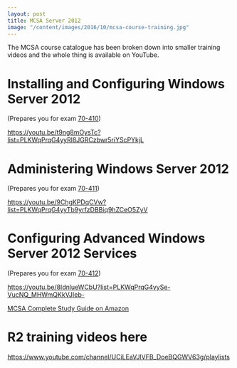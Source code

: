 ```yaml
---
layout: post
title: MCSA Server 2012
image: "/content/images/2016/10/mcsa-course-training.jpg"
---
```


The MCSA course catalogue has been broken down into smaller training videos and the whole thing is available on YouTube.

# Installing and Configuring Windows Server 2012
(Prepares you for exam [70-410](https://www.microsoft.com/en-us/learning/exam-70-410.aspx))

https://youtu.be/t9ng8mOysTc?list=PLKWqPrqG4yyRl8JGRCzbwr5riYScPYkjL

# Administering Windows Server 2012
(Prepares you for exam [70-411](https://www.microsoft.com/en-us/learning/exam-70-411.aspx))

https://youtu.be/9ChgKPDqCVw?list=PLKWqPrqG4yyTb9yrfzDBBiq9hZCeO5ZyV

# Configuring Advanced Windows Server 2012 Services
(Prepares you for exam [70-412](https://www.microsoft.com/en-us/learning/exam-70-412.aspx))

https://youtu.be/8IdnlueWCbU?list=PLKWqPrqG4yySe-VucNQ_MHWmQKkVJIeb-


[MCSA Complete Study Guide on Amazon](https://www.amazon.co.uk/Windows-Server-Complete-Study-Guide/dp/111885991X/ref=sr_1_1?ie=UTF8&qid=1475582364&sr=8-1&keywords=mcsa+complete)


# R2 training videos here

https://www.youtube.com/channel/UCiLEaVJlVFB_DoeBQGWV63g/playlists